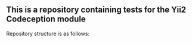 ## This is a repository containing tests for the Yii2 Codeception module

Repository structure is as follows:
